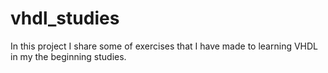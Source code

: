 # vhdl_studies
In this project I share some of exercises that I have made to learning VHDL in my the beginning studies.
